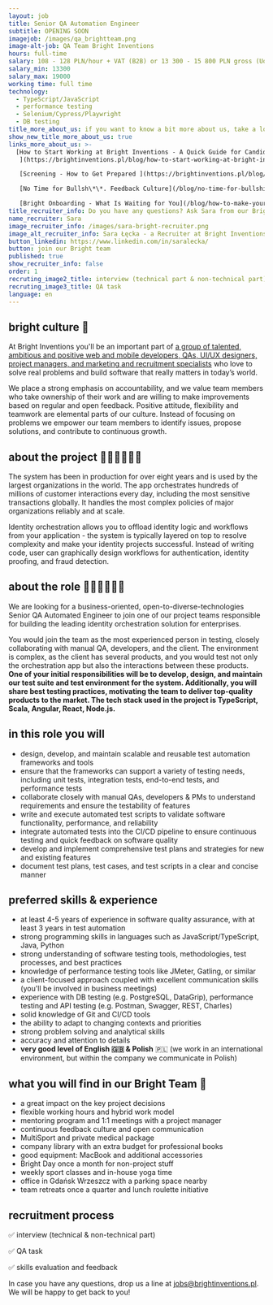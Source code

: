 ```yaml
---
layout: job
title: Senior QA Automation Engineer
subtitle: OPENING SOON
imagejob: /images/qa_brightteam.png
image-alt-job: QA Team Bright Inventions
hours: full-time
salary: 108 - 128 PLN/hour + VAT (B2B) or 13 300 - 15 800 PLN gross (UoP)
salary_min: 13300
salary_max: 19000
working time: full time
technology:
  - TypeScript/JavaScript
  - performance testing
  - Selenium/Cypress/Playwright
  - DB testing
title_more_about_us: if you want to know a bit more about us, take a look below 🙋🏻‍♀️🙋🏻‍♂️
show_new_title_more_about_us: true
links_more_about_us: >-
  [How to Start Working at Bright Inventions - A Quick Guide for Candidates
   ](https://brightinventions.pl/blog/how-to-start-working-at-bright-inventions-a-quick-guide-for-candidates/)

   [Screening - How to Get Prepared ](https://brightinventions.pl/blog/recruitment-screening-what-is-it-for/)

   [No Time for Bullsh\*\*. Feedback Culture](/blog/no-time-for-bullshit-feedback-culture/)

   [Bright Onboarding - What Is Waiting for You](/blog/how-to-make-your-onboarding-bright)
title_recruiter_info: Do you have any questions? Ask Sara from our Bright team!
name_recruiter: Sara
image_recruiter_info: /images/sara-bright-recruiter.png
image_alt_recruiter_info: Sara Łęcka - a Recruiter at Bright Inventions
button_linkedin: https://www.linkedin.com/in/saralecka/
button: join our Bright team
published: true
show_recruiter_info: false
order: 1
recruting_image2_title: interview (technical part & non-technical part)
recruting_image3_title: QA task
language: en
---
```

## bright culture 🧡

At Bright Inventions you'll be an important part of [](https://brightinventions.pl/about-us/team/)[a group of talented, ambitious and positive web and mobile developers, QAs, UI/UX designers, project managers, and marketing and recruitment specialists](https://brightinventions.pl/about-us/team/)[](https://brightinventions.pl/about-us/team/) who love to solve real problems and build software that really matters in today’s world.

We place a strong emphasis on accountability, and we value team members who take ownership of their work and are willing to make improvements based on regular and open feedback. Positive attitude, flexibility and teamwork are elemental parts of our culture. Instead of focusing on problems we empower our team members to identify issues, propose solutions, and contribute to continuous growth.

## about the project 🧑🏻‍💻🧑🏻‍💻

The system has been in production for over eight years and is used by the largest organizations in the world. The app orchestrates hundreds of millions of customer interactions every day, including the most sensitive transactions globally. It handles the most complex policies of major organizations reliably and at scale.

Identity orchestration allows you to offload identity logic and workflows from your application - the system is typically layered on top to resolve complexity and make your identity projects successful. Instead of writing code, user can graphically design workflows for authentication, identity proofing, and fraud detection.

## about the role 🧑🏻‍💻🧑🏻‍💻

We are looking for a business-oriented, open-to-diverse-technologies Senior QA Automated  Engineer to join one of our project teams responsible for building the leading identity orchestration solution for enterprises.

You would join the team as the most experienced person in testing, closely collaborating with manual QA, developers, and the client. The environment is complex, as the client has several products, and you would test not only the orchestration app but also the interactions between these products. **One of your initial responsibilities will be to develop, design, and maintain our test suite and test environment for the system. Additionally, you will share best testing practices, motivating the team to deliver top-quality products to the market. The tech stack used in the project is TypeScript, Scala, Angular, React, Node.js.** 

## in this role you will

* design, develop, and maintain scalable and reusable test automation frameworks and tools
* ensure that the frameworks can support a variety of testing needs, including unit tests, integration tests, end-to-end tests, and performance tests
* collaborate closely with manual QAs, developers & PMs to understand requirements and ensure the testability of features
* write and execute automated test scripts to validate software functionality, performance, and reliability
* integrate automated tests into the CI/CD pipeline to ensure continuous testing and quick feedback on software quality
* develop and implement comprehensive test plans and strategies for new and existing features
* document test plans, test cases, and test scripts in a clear and concise manner

## preferred skills & experience

* at least 4-5 years of experience in software quality assurance, with at least 3 years in test automation
* strong programming skills in languages such as JavaScript/TypeScript, Java, Python
* strong understanding of software testing tools, methodologies, test processes, and best practices
* knowledge of performance testing tools like JMeter, Gatling, or similar
* a client-focused approach coupled with excellent communication skills (you'll be involved in business meetings)
* experience with DB testing (e.g. PostgreSQL, DataGrip), performance testing and API testing (e.g. Postman, Swagger, REST, Charles) 
* solid knowledge of Git and CI/CD tools
* the ability to adapt to changing contexts and priorities
* strong problem solving and analytical skills
* accuracy and attention to details
* **very good level of English 🇬🇧 & Polish** 🇵🇱 (we work in an international environment, but within the company we communicate in Polish)

## what you will find in our Bright Team 🧡

* a great impact on the key project decisions
* flexible working hours and hybrid work model 
* mentoring program and 1:1 meetings with a project manager
* continuous feedback culture and open communication
* MultiSport and private medical package
* company library with an extra budget for professional books
* good equipment: MacBook and additional accessories
* Bright Day once a month for non-project stuff
* weekly sport classes and in-house yoga time
* office in Gdańsk Wrzeszcz with a parking space nearby
* team retreats once a quarter and lunch roulette initiative

## recruitment process

✅ interview (technical & non-technical part) 

✅ QA task

✅ skills evaluation and feedback 

In case you have any questions, drop us a line at jobs@brightinventions.pl. We will be happy to get back to you!
